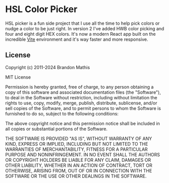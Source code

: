 # HSL Color Picker

HSL picker is a fun side project that I use all the time to help pick colors or nudge a color to be just right. In version 2 I've added HWB color picking and four and eight digit HEX colors. It's now a modern React app built on the incredible [Vite](https://vitejs.dev) environment and it's way faster and more responsive.

## License

Copyright (c) 2011-2024 Brandon Mathis

MIT License

Permission is hereby granted, free of charge, to any person obtaining
a copy of this software and associated documentation files (the
"Software"), to deal in the Software without restriction, including
without limitation the rights to use, copy, modify, merge, publish,
distribute, sublicense, and/or sell copies of the Software, and to
permit persons to whom the Software is furnished to do so, subject to
the following conditions:

The above copyright notice and this permission notice shall be
included in all copies or substantial portions of the Software.

THE SOFTWARE IS PROVIDED "AS IS", WITHOUT WARRANTY OF ANY KIND,
EXPRESS OR IMPLIED, INCLUDING BUT NOT LIMITED TO THE WARRANTIES OF
MERCHANTABILITY, FITNESS FOR A PARTICULAR PURPOSE AND
NONINFRINGEMENT. IN NO EVENT SHALL THE AUTHORS OR COPYRIGHT HOLDERS BE
LIABLE FOR ANY CLAIM, DAMAGES OR OTHER LIABILITY, WHETHER IN AN ACTION
OF CONTRACT, TORT OR OTHERWISE, ARISING FROM, OUT OF OR IN CONNECTION
WITH THE SOFTWARE OR THE USE OR OTHER DEALINGS IN THE SOFTWARE.
